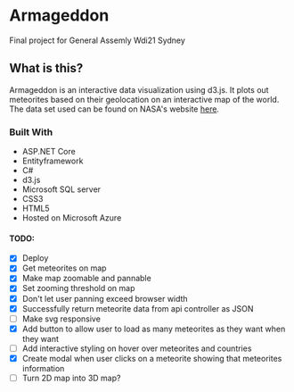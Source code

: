# Armageddon
Final project for General Assemly Wdi21 Sydney

## What is this?
Armageddon is an interactive data visualization using d3.js. It plots out meteorites based on their geolocation on an interactive map of the world. The data set used can be found on NASA's website [here](https://data.nasa.gov/Space-Science/Meteorite-Landings/gh4g-9sfh).

### Built With
- ASP.NET Core
- Entityframework
- C#
- d3.js
- Microsoft SQL server
- CSS3
- HTML5
- Hosted on Microsoft Azure

#### TODO:
- [x] Deploy
- [x] Get meteorites on map
- [x] Make map zoomable and pannable
- [x] Set zooming threshold on map
- [x] Don't let user panning exceed browser width
- [x] Successfully return meteorite data from api controller as JSON
- [ ] Make svg responsive
- [x] Add button to allow user to load as many meteorites as they want when they want
- [ ] Add interactive styling on hover over meteorites and countries
- [x] Create modal when user clicks on a meteorite showing that meteorites information
- [ ] Turn 2D map into 3D map?
